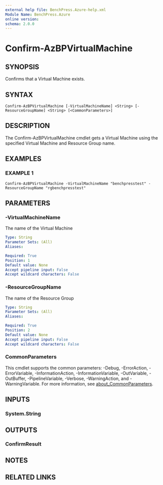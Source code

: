 ```yaml
---
external help file: BenchPress.Azure-help.xml
Module Name: BenchPress.Azure
online version:
schema: 2.0.0
---
```


# Confirm-AzBPVirtualMachine

## SYNOPSIS
Confirms that a Virtual Machine exists.

## SYNTAX

```
Confirm-AzBPVirtualMachine [-VirtualMachineName] <String> [-ResourceGroupName] <String> [<CommonParameters>]
```

## DESCRIPTION
The Confirm-AzBPVirtualMachine cmdlet gets a Virtual Machine using the specified Virtual Machine and
Resource Group name.

## EXAMPLES

### EXAMPLE 1
```
Confirm-AzBPVirtualMachine -VirtualMachineName "benchpresstest" -ResourceGroupName "rgbenchpresstest"
```

## PARAMETERS

### -VirtualMachineName
The name of the Virtual Machine

```yaml
Type: String
Parameter Sets: (All)
Aliases:

Required: True
Position: 1
Default value: None
Accept pipeline input: False
Accept wildcard characters: False
```

### -ResourceGroupName
The name of the Resource Group

```yaml
Type: String
Parameter Sets: (All)
Aliases:

Required: True
Position: 2
Default value: None
Accept pipeline input: False
Accept wildcard characters: False
```

### CommonParameters
This cmdlet supports the common parameters: -Debug, -ErrorAction, -ErrorVariable, -InformationAction, -InformationVariable, -OutVariable, -OutBuffer, -PipelineVariable, -Verbose, -WarningAction, and -WarningVariable. For more information, see [about_CommonParameters](http://go.microsoft.com/fwlink/?LinkID=113216).

## INPUTS

### System.String
## OUTPUTS

### ConfirmResult
## NOTES

## RELATED LINKS
